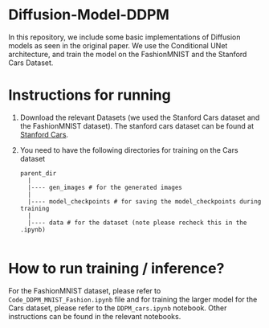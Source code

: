 # Diffusion-Model-DDPM
In this repository, we include some basic implementations of Diffusion models as seen in the original paper. We use the Conditional UNet architecture, and train the model on the FashionMNIST and the Stanford Cars Dataset.

# Instructions for running

1. Download the relevant Datasets (we used the Stanford Cars dataset and the FashionMNIST dataset). The stanford cars dataset can be found at [Stanford Cars](https://ai.stanford.edu/~jkrause/cars/car_dataset.html).

2. You need to have the following directories for training on the Cars dataset

    ```
    parent_dir
      |
      |---- gen_images # for the generated images
      |
      |---- model_checkpoints # for saving the model_checkpoints during training
      |
      |---- data # for the dataset (note please recheck this in the .ipynb)
      
   ```

# How to run training / inference?

For the FashionMNIST dataset, please refer to ``Code_DDPM_MNIST_Fashion.ipynb`` file and for training the larger model for the Cars dataset, please refer to the ``DDPM_cars.ipynb`` notebook. Other instructions can be found in the relevant notebooks.
